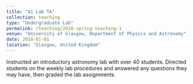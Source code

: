 ```yaml
---
title: "A1 Lab TA"
collection: teaching
type: "Undergraduate Lab"
permalink: /teaching/2018-spring-teaching-1
venue: "University of Glasgow, Department of Physics and Astronomy"
date: 2018-01-01
location: "Glasgow, United Kingdom"
---
```


Instructed an introductory astronomy lab with over 40 students. Directed students on the weekly lab procedures and answered any questions they may have, then graded the lab assignments.
